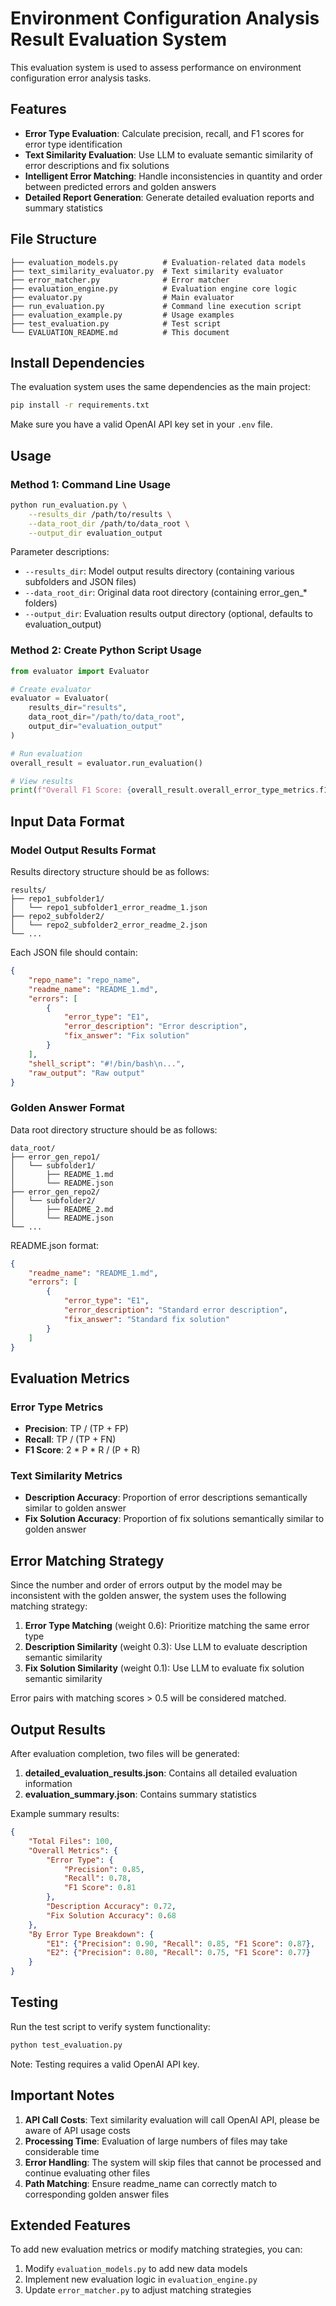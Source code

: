 # Environment Configuration Analysis Result Evaluation System

This evaluation system is used to assess performance on environment configuration error analysis tasks.

## Features

- **Error Type Evaluation**: Calculate precision, recall, and F1 scores for error type identification
- **Text Similarity Evaluation**: Use LLM to evaluate semantic similarity of error descriptions and fix solutions
- **Intelligent Error Matching**: Handle inconsistencies in quantity and order between predicted errors and golden answers
- **Detailed Report Generation**: Generate detailed evaluation reports and summary statistics

## File Structure

```
├── evaluation_models.py          # Evaluation-related data models
├── text_similarity_evaluator.py  # Text similarity evaluator
├── error_matcher.py              # Error matcher
├── evaluation_engine.py          # Evaluation engine core logic
├── evaluator.py                  # Main evaluator
├── run_evaluation.py             # Command line execution script
├── evaluation_example.py         # Usage examples
├── test_evaluation.py            # Test script
└── EVALUATION_README.md          # This document
```

## Install Dependencies

The evaluation system uses the same dependencies as the main project:

```bash
pip install -r requirements.txt
```

Make sure you have a valid OpenAI API key set in your `.env` file.

## Usage

### Method 1: Command Line Usage

```bash
python run_evaluation.py \
    --results_dir /path/to/results \
    --data_root_dir /path/to/data_root \
    --output_dir evaluation_output
```

Parameter descriptions:
- `--results_dir`: Model output results directory (containing various subfolders and JSON files)
- `--data_root_dir`: Original data root directory (containing error_gen_* folders)
- `--output_dir`: Evaluation results output directory (optional, defaults to evaluation_output)

### Method 2: Create Python Script Usage

```python
from evaluator import Evaluator

# Create evaluator
evaluator = Evaluator(
    results_dir="results",
    data_root_dir="/path/to/data_root",
    output_dir="evaluation_output"
)

# Run evaluation
overall_result = evaluator.run_evaluation()

# View results
print(f"Overall F1 Score: {overall_result.overall_error_type_metrics.f1:.3f}")
```

## Input Data Format

### Model Output Results Format

Results directory structure should be as follows:
```
results/
├── repo1_subfolder1/
│   └── repo1_subfolder1_error_readme_1.json
├── repo2_subfolder2/
│   └── repo2_subfolder2_error_readme_2.json
└── ...
```

Each JSON file should contain:
```json
{
    "repo_name": "repo_name",
    "readme_name": "README_1.md",
    "errors": [
        {
            "error_type": "E1",
            "error_description": "Error description",
            "fix_answer": "Fix solution"
        }
    ],
    "shell_script": "#!/bin/bash\n...",
    "raw_output": "Raw output"
}
```

### Golden Answer Format

Data root directory structure should be as follows:
```
data_root/
├── error_gen_repo1/
│   └── subfolder1/
│       ├── README_1.md
│       └── README.json
├── error_gen_repo2/
│   └── subfolder2/
│       ├── README_2.md
│       └── README.json
└── ...
```

README.json format:
```json
{
    "readme_name": "README_1.md",
    "errors": [
        {
            "error_type": "E1",
            "error_description": "Standard error description",
            "fix_answer": "Standard fix solution"
        }
    ]
}
```

## Evaluation Metrics

### Error Type Metrics
- **Precision**: TP / (TP + FP)
- **Recall**: TP / (TP + FN)  
- **F1 Score**: 2 * P * R / (P + R)

### Text Similarity Metrics
- **Description Accuracy**: Proportion of error descriptions semantically similar to golden answer
- **Fix Solution Accuracy**: Proportion of fix solutions semantically similar to golden answer

## Error Matching Strategy

Since the number and order of errors output by the model may be inconsistent with the golden answer, the system uses the following matching strategy:

1. **Error Type Matching** (weight 0.6): Prioritize matching the same error type
2. **Description Similarity** (weight 0.3): Use LLM to evaluate description semantic similarity
3. **Fix Solution Similarity** (weight 0.1): Use LLM to evaluate fix solution semantic similarity

Error pairs with matching scores > 0.5 will be considered matched.

## Output Results

After evaluation completion, two files will be generated:

1. **detailed_evaluation_results.json**: Contains all detailed evaluation information
2. **evaluation_summary.json**: Contains summary statistics

Example summary results:
```json
{
    "Total Files": 100,
    "Overall Metrics": {
        "Error Type": {
            "Precision": 0.85,
            "Recall": 0.78,
            "F1 Score": 0.81
        },
        "Description Accuracy": 0.72,
        "Fix Solution Accuracy": 0.68
    },
    "By Error Type Breakdown": {
        "E1": {"Precision": 0.90, "Recall": 0.85, "F1 Score": 0.87},
        "E2": {"Precision": 0.80, "Recall": 0.75, "F1 Score": 0.77}
    }
}
```

## Testing

Run the test script to verify system functionality:

```bash
python test_evaluation.py
```

Note: Testing requires a valid OpenAI API key.

## Important Notes

1. **API Call Costs**: Text similarity evaluation will call OpenAI API, please be aware of API usage costs
2. **Processing Time**: Evaluation of large numbers of files may take considerable time
3. **Error Handling**: The system will skip files that cannot be processed and continue evaluating other files
4. **Path Matching**: Ensure readme_name can correctly match to corresponding golden answer files

## Extended Features

To add new evaluation metrics or modify matching strategies, you can:

1. Modify `evaluation_models.py` to add new data models
2. Implement new evaluation logic in `evaluation_engine.py`
3. Update `error_matcher.py` to adjust matching strategies